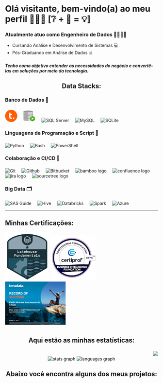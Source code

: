 <br clear="both">

<h1 align="left">Olá visitante, bem-vindo(a) ao meu perfil 👋🏾😁    [❔ + 🧠 = 💡] </h1>

### Atualmente atuo como Engenheiro de Dados 👨🏾‍💻🎲

+ Cursando Análise e Desenvolvimento de Sistemas 💻 <br/>
+ Pós-Graduando em Análise de Dados 📊

<h5 align="left">Tenho como objetivo entender as necessidades do negócio e convertê-las em soluções por meio da tecnologia.</h5>

###

<h2 align="center">Data Stacks:</h2>

###

<h3 align="left">Banco de Dados 💾</h3>

###

<div align="left">
  <img src="https://raw.githubusercontent.com/pblovns/data-stack/main/teradata-database.svg" height="40" title="Teradata"  />
  <img width="12" />
  <img src="https://raw.githubusercontent.com/pblovns/data-stack/main/oracle-logo-img.svg" height="40" title="Oracle"  />
  <img width="12" />
  <img src="https://cdn.jsdelivr.net/gh/devicons/devicon/icons/microsoftsqlserver/microsoftsqlserver-plain.svg" height="40" title="SQL Server"  />
  <img width="12" />
  <img src="https://cdn.brandfetch.io/idBdG8DdKe/theme/dark/logo.svg?c=1dxbfHSJFAPEGdCLU4o5B" height="40" title="MySQL"  />
  <img width="12" />
  <img src="https://skillicons.dev/icons?i=sqlite" height="40" title="SQLite"  />
</div>

###

<h3 align="left">Linguagens de Programação e Script 🔋</h3>

###

<div align="left">
  <img src="https://cdn.jsdelivr.net/gh/devicons/devicon/icons/python/python-original.svg" height="40" title="Python"  />
  <img width="12" />
  <img src="https://cdn.simpleicons.org/gnubash/4EAA25" height="40" title="Bash"  />
  <img width="12" />
  <img src="https://skillicons.dev/icons?i=powershell" height="40" title="PowerShell"  />
</div>

###

<h3 align="left">Colaboração e CI/CD 🔄️</h3>

###

<div align="left">
  <img src="https://skillicons.dev/icons?i=git" height="40" title="Git"  />
  <img width="12" />
  <img src="https://skillicons.dev/icons?i=github" height="40" title="Github"  />
  <img width="12" />
  <img src="https://cdn.simpleicons.org/bitbucket/0052CC" height="40" title="Bitbucket"  />
  <img width="12" />
  <img src="https://cdn.simpleicons.org/bamboo/0052CC" height="40" alt="bamboo logo"  />
  <img width="12" />
  <img src="https://cdn.jsdelivr.net/gh/devicons/devicon/icons/confluence/confluence-original.svg" height="40" alt="confluence logo"  />
  <img width="12" />
  <img src="https://cdn.jsdelivr.net/gh/devicons/devicon/icons/jira/jira-original.svg" height="40" alt="jira logo"  />
  <img width="12" />
  <img src="https://cdn.simpleicons.org/sourcetree/0052CC" height="40" alt="sourcetree logo"  />
</div>

###

<h3 align="left">Big Data 🗂️</h3>

###

<div align="left">
  <img src="https://cdn.brandfetch.io/id9BcgbRZ0/theme/dark/logo.svg?c=1dxbfHSJFAPEGdCLU4o5B" height="35" title="SAS Guide"  />
  <img width="12" />
  <img src="https://cdn.jsdelivr.net/gh/devicons/devicon@latest/icons/hadoop/hadoop-original.svg" height="40" title="Hive"  />
  <img width="12" />
  <img src="https://cdn.brandfetch.io/idSUrLOWbH/idEHbzBDZC.svg?c=1dxbfHSJFAPEGdCLU4o5B" height="40" title="Databricks"  />
  <img width="12" />
  <img src="https://cdn.jsdelivr.net/gh/devicons/devicon@latest/icons/apachespark/apachespark-original-wordmark.svg" height="55" title="Spark" />
  <img width="12" />
  <img src="https://skillicons.dev/icons?i=azure" height="40" title="Azure" />
</div>

----

###

## Minhas Certificações:
<p align="left">
  <img src="https://raw.githubusercontent.com/pblovns/data-stack/main/lakehouse-fundamentals.png" width="147">
  <img src="https://raw.githubusercontent.com/pblovns/data-stack/main/business-intelligence-foundation-professional-certi.png" width="150">
  <img src="https://raw.githubusercontent.com/pblovns/data-stack/main/Data-Engineering-Professional-Level-Exam.png" width="200">
</p>

###

<h2 align="center">Aqui estão as minhas estatísticas:</h2>

###

<img align="right" src="https://visitor-badge.laobi.icu/badge?page_id=pblovns.pblovns&left_color=gray&right_color=blue"  />

###

<br clear="both">

<div align="center">
  <img src="https://github-readme-stats.vercel.app/api?username=pblovns&hide_title=false&hide_rank=false&show_icons=true&include_all_commits=true&count_private=true&disable_animations=false&theme=noctis_minimus&locale=pt-br&hide_border=false&order=1" height="150" alt="stats graph"  />
  <img src="https://github-readme-stats.vercel.app/api/top-langs?username=pblovns&locale=pt-br&hide_title=false&layout=compact&card_width=320&langs_count=5&theme=noctis_minimus&hide_border=false&order=2" height="350" alt="languages graph"  />
</div>

###

<h2 align="center">Abaixo você encontra alguns dos meus projetos:</h2>

###
